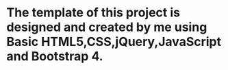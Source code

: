 # The template of this project is designed and created by me using Basic HTML5,CSS,jQuery,JavaScript and Bootstrap 4.
